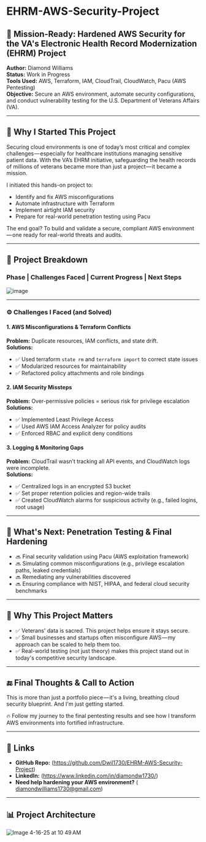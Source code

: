 # EHRM-AWS-Security-Project

## 🔐 Mission-Ready: Hardened AWS Security for the VA's Electronic Health Record Modernization (EHRM) Project

**Author:** Diamond Williams  
**Status:** Work in Progress  
**Tools Used:** AWS, Terraform, IAM, CloudTrail, CloudWatch, Pacu (AWS Pentesting)  
**Objective:** Secure an AWS environment, automate security configurations, and conduct vulnerability testing for the U.S. Department of Veterans Affairs (VA).

---

## 🚀 Why I Started This Project

Securing cloud environments is one of today’s most critical and complex challenges — especially for healthcare institutions managing sensitive patient data. With the VA’s EHRM initiative, safeguarding the health records of millions of veterans became more than just a project — it became a mission.

I initiated this hands-on project to:
- Identify and fix AWS misconfigurations
- Automate infrastructure with Terraform
- Implement airtight IAM security
- Prepare for real-world penetration testing using Pacu

The end goal? To build and validate a secure, compliant AWS environment — one ready for real-world threats and audits.

---

## 🧱 Project Breakdown

### **Phase | Challenges Faced | Current Progress | Next Steps**
![image](https://github.com/user-attachments/assets/96c9bc7d-7ba1-4578-b32e-263fe3cb82af)

---

### ⚙️ **Challenges I Faced (and Solved)**

#### 1. AWS Misconfigurations & Terraform Conflicts  
**Problem:** Duplicate resources, IAM conflicts, and state drift.  
**Solutions:**  
- ✅ Used terraform `state rm` and `terraform import` to correct state issues  
- ✅ Modularized resources for maintainability  
- ✅ Refactored policy attachments and role bindings

#### 2. IAM Security Missteps  
**Problem:** Over-permissive policies = serious risk for privilege escalation  
**Solutions:**  
- ✅ Implemented Least Privilege Access  
- ✅ Used AWS IAM Access Analyzer for policy audits  
- ✅ Enforced RBAC and explicit deny conditions

#### 3. Logging & Monitoring Gaps  
**Problem:** CloudTrail wasn’t tracking all API events, and CloudWatch logs were incomplete.  
**Solutions:**  
- ✅ Centralized logs in an encrypted S3 bucket  
- ✅ Set proper retention policies and region-wide trails  
- ✅ Created CloudWatch alarms for suspicious activity (e.g., failed logins, root usage)

---

## 🧪 What's Next: Penetration Testing & Final Hardening

- 🔜 Final security validation using Pacu (AWS exploitation framework)  
- 🔜 Simulating common misconfigurations (e.g., privilege escalation paths, leaked credentials)  
- 🔜 Remediating any vulnerabilities discovered  
- 🔜 Ensuring compliance with NIST, HIPAA, and federal cloud security benchmarks

---

## 🏥 Why This Project Matters

- ✅ Veterans' data is sacred. This project helps ensure it stays secure.  
- ✅ Small businesses and startups often misconfigure AWS — my approach can be scaled to help them too.  
- ✅ Real-world testing (not just theory) makes this project stand out in today's competitive security landscape.

---

## 🔚 Final Thoughts & Call to Action

This is more than just a portfolio piece — it's a living, breathing cloud security blueprint. And I'm just getting started.  

🔥 Follow my journey to the final pentesting results and see how I transform AWS environments into fortified infrastructure.

---

## 📌 Links
- **GitHub Repo:** (https://github.com/Dwil1730/EHRM-AWS-Security-Project)
- **LinkedIn:** (https://www.linkedin.com/in/diamondw1730/)
- **Need help hardening your AWS environment?** ( diamondwilliams1730@gmail.com)

---

## 📊 Project Architecture
![Image 4-16-25 at 10 49 AM](https://github.com/user-attachments/assets/90999767-7196-4900-a9d2-d20c884af35d)



